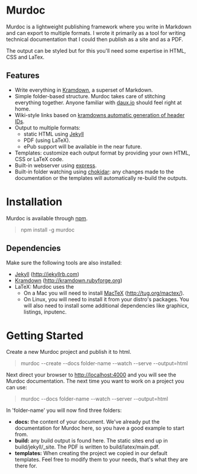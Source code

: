 # Murdoc

Murdoc is a lightweight publishing framework where you write in Markdown and can export to multiple formats. I wrote it primarily as a tool for writing technical documentation that I could then publish as a site and as a PDF.

The output can be styled but for this you'll need some expertise in HTML, CSS and LaTex.

## Features

 - Write everything in [Kramdown](http://kramdown.rubyforge.org), a superset of Markdown.
 - Simple folder-based structure. Murdoc takes care of stitching everything together. Anyone familiar with [daux.io](http://daux.io) should feel right at home.
 - Wiki-style links based on [kramdowns automatic generation of header IDs](http://kramdown.rubyforge.org/converter/html.html#auto-ids).
 - Output to multiple formats:
 	- static HTML using [Jekyll](http://jekyllrb.com)
 	- PDF (using LaTeX). 
 	- ePub support will be available in the near future.
 - Templates: customize each output format by providing your own HTML, CSS or LaTeX code.
 - Built-in webserver using [express](express.js).
 - Built-in folder watching using [chokidar](https://github.com/paulmillr/chokidar): any changes made to the documentation or the templates will automatically re-build the outputs.

# Installation

Murdoc is available through [npm](http://npmjs.org).

 > npm install -g murdoc

## Dependencies

Make sure the following tools are also installed:

 - [Jekyll](http://jekyllrb.com) (<http://jekyllrb.com>)
 - [Kramdown](http://kramdown.rubyforge.org) (<http://kramdown.rubyforge.org>)
 - LaTeX: Murdoc uses the 
   - On a Mac you will need to install [MacTeX](http://tug.org/mactex/) (<http://tug.org/mactex/>).
   - On Linux, you will need to install it from your distro's packages. You will also need to install some additional dependencies like graphicx, listings, inputenc.

# Getting Started

Create a new Murdoc project and publish it to html.

 > murdoc --create --docs folder-name --watch --serve --output=html

Next direct your browser to <http://localhost:4000> and you will see the Murdoc documentation. The next time you want to work on a project you can use:

 > murdoc --docs folder-name --watch --server --output=html

In 'folder-name' you will now find three folders:

 - **docs:** the content of your document. We've already put the documentation for Murdoc here, so you have a good example to start from.
 - **build:** any build output is found here. The static sites end up in build/jekyll/_site. The PDF is written to build/latex/main.pdf.
 - **templates:** When creating the project we copied in our default templates. Feel free to modify them to your needs, that's what they are there for.


